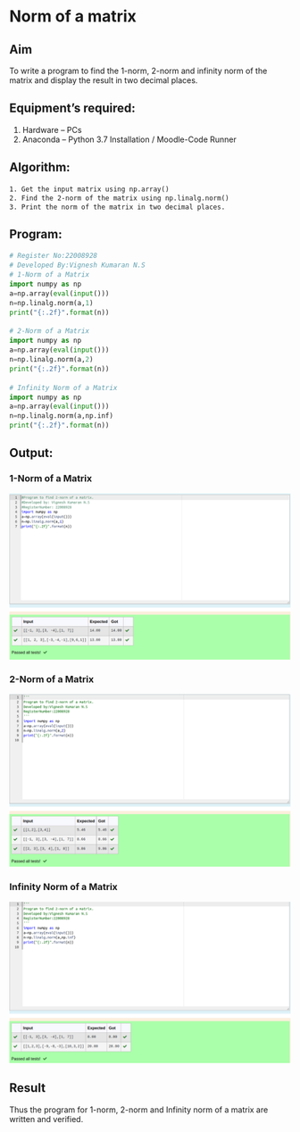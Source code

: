 # Norm of a matrix
## Aim
To write a program to find the 1-norm, 2-norm and infinity norm of the matrix and display the result in two decimal places.
## Equipment’s required:
1.	Hardware – PCs
2.	Anaconda – Python 3.7 Installation / Moodle-Code Runner
## Algorithm:
	1. Get the input matrix using np.array()   
    2. Find the 2-norm of the matrix using np.linalg.norm()
	3. Print the norm of the matrix in two decimal places.
## Program:
```Python
# Register No:22008928
# Developed By:Vignesh Kumaran N.S
# 1-Norm of a Matrix
import numpy as np
a=np.array(eval(input()))
n=np.linalg.norm(a,1)
print("{:.2f}".format(n))

# 2-Norm of a Matrix
import numpy as np
a=np.array(eval(input()))
n=np.linalg.norm(a,2)
print("{:.2f}".format(n))

# Infinity Norm of a Matrix
import numpy as np
a=np.array(eval(input()))
n=np.linalg.norm(a,np.inf)
print("{:.2f}".format(n))

```
## Output:
### 1-Norm of a Matrix
![OUTPUT1](norm1.png)

### 2-Norm of a Matrix
![OUTPUT2](norm2.png)

### Infinity Norm of a Matrix
![OUTPUT3](norm3.png)

## Result
Thus the program for 1-norm, 2-norm and Infinity norm of a matrix are written and verified.
